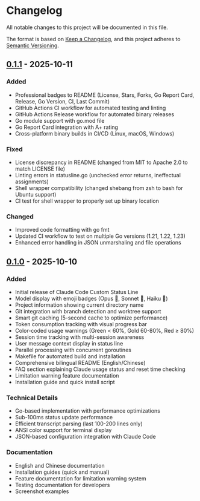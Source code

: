 # Changelog

All notable changes to this project will be documented in this file.

The format is based on [Keep a Changelog](https://keepachangelog.com/en/1.0.0/),
and this project adheres to [Semantic Versioning](https://semver.org/spec/v2.0.0.html).

## [0.1.1] - 2025-10-11

### Added
- Professional badges to README (License, Stars, Forks, Go Report Card, Release, Go Version, CI, Last Commit)
- GitHub Actions CI workflow for automated testing and linting
- GitHub Actions Release workflow for automated binary releases
- Go module support with go.mod file
- Go Report Card integration with A+ rating
- Cross-platform binary builds in CI/CD (Linux, macOS, Windows)

### Fixed
- License discrepancy in README (changed from MIT to Apache 2.0 to match LICENSE file)
- Linting errors in statusline.go (unchecked error returns, ineffectual assignments)
- Shell wrapper compatibility (changed shebang from zsh to bash for Ubuntu support)
- CI test for shell wrapper to properly set up binary location

### Changed
- Improved code formatting with go fmt
- Updated CI workflow to test on multiple Go versions (1.21, 1.22, 1.23)
- Enhanced error handling in JSON unmarshaling and file operations

## [0.1.0] - 2025-10-10

### Added
- Initial release of Claude Code Custom Status Line
- Model display with emoji badges (Opus 💛, Sonnet 💠, Haiku 🌸)
- Project information showing current directory name
- Git integration with branch detection and worktree support
- Smart git caching (5-second cache to optimize performance)
- Token consumption tracking with visual progress bar
- Color-coded usage warnings (Green < 60%, Gold 60-80%, Red ≥ 80%)
- Session time tracking with multi-session awareness
- User message context display in status line
- Parallel processing with concurrent goroutines
- Makefile for automated build and installation
- Comprehensive bilingual README (English/Chinese)
- FAQ section explaining Claude usage status and reset time checking
- Limitation warning feature documentation
- Installation guide and quick install script

### Technical Details
- Go-based implementation with performance optimizations
- Sub-100ms status update performance
- Efficient transcript parsing (last 100-200 lines only)
- ANSI color support for terminal display
- JSON-based configuration integration with Claude Code

### Documentation
- English and Chinese documentation
- Installation guides (quick and manual)
- Feature documentation for limitation warning system
- Testing documentation for developers
- Screenshot examples

[0.1.1]: https://github.com/howie/claude-code-omystatusline/releases/tag/v0.1.1
[0.1.0]: https://github.com/howie/claude-code-omystatusline/releases/tag/v0.1.0
